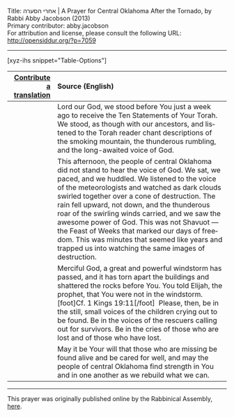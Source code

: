 <html>
<head></head>
<body>
Title: אחרי הסערה | A Prayer for Central Oklahoma After the Tornado, by Rabbi Abby Jacobson (2013)<br />
Primary contributor: abby.jacobson<br />
For attribution and license, please consult the following URL: <a href="http://opensiddur.org/?p=7059">http://opensiddur.org/?p=7059</a>
<p />
<hr />

[xyz-ihs snippet="Table-Options"]<table style="margin-left: auto; margin-right: auto;" class="draggable">
<thead><tr><th id="x" style="text-align: right;"><a href="/contributing/upload/">Contribute a translation</a></th><th style="text-align: left;">Source (English)</th></tr></thead>
<tbody>
<tr><td style="vertical-align:top;">
<div class="liturgy" lang="he">

</span></div></td>
 
<td style="vertical-align:top;">
<div class="english" lang="en">
Lord our God, 
we stood before You just a week ago 
to receive the Ten Statements of Your Torah. 
We stood, 
as though with our ancestors, 
and listened to the Torah reader 
chant descriptions of the smoking mountain, 
the thunderous rumbling, 
and the long-awaited voice of God.
</div></td></tr>


<tr><td style="vertical-align:top;">
<div class="liturgy" lang="he">

</span></div></td>
 
<td style="vertical-align:top;">
<div class="english" lang="en">
This afternoon, 
the people of central Oklahoma did not stand 
to hear the voice of God. 
We sat, we paced, and we huddled. 
We listened to the voice of the meteorologists 
and watched as dark clouds swirled together 
over a cone of destruction. 
The rain fell upward, not down, 
and the thunderous roar of the swirling winds carried, 
and we saw the awesome power of God. 
This was not Shavuot — 
the Feast of Weeks that marked our days of freedom. 
This was minutes that seemed like years 
and trapped us into watching the same images of destruction.
</div></td></tr>


<tr><td style="vertical-align:top;">
<div class="liturgy" lang="he">

</span></div></td>
 
<td style="vertical-align:top;">
<div class="english" lang="en">
Merciful God, 
a great and powerful windstorm has passed, 
and it has torn apart the buildings 
and shattered the rocks before You. 
You told Elijah, the prophet, 
that You were not in the windstorm.[foot]Cf. 1 Kings 19:11[/foot]&nbsp;
Please, then, 
be in the still, small voices of the children crying out to be found. 
Be in the voices of the rescuers calling out for survivors. 
Be in the cries of those who are lost and of those who have lost.
</div></td></tr>


<tr><td style="vertical-align:top;">
<div class="liturgy" lang="he">

</span></div></td>
 
<td style="vertical-align:top;">
<div class="english" lang="en">
May it be Your will 
that those who are missing 
be found alive 
and be cared for well, 
and may the people of central Oklahoma 
find strength in You 
and in one another 
as we rebuild what we can. 
</div></td></tr>
</tbody></table>


<hr />

This prayer was originally published online by the Rabbinical Assembly, <a href="http://www.rabbinicalassembly.org/node/1593?tp=205">here</a>.
</body>
</html>
